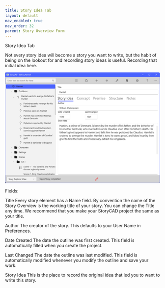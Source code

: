 ```yaml
---
title: Story Idea Tab
layout: default
nav_enabled: true
nav_order: 32
parent: Story Overview Form
---
```


Story Idea Tab

Not every story idea will become a story you want to write, but the habit of being on the lookout for and recording story ideas is useful.  Recording that initial idea here.

![](Overview-Story-Idea-Tab.png)

Fields:

Title			     		Every story element has a Name field. By convention the name of the Story Overview is the working title of your story. You can change the Title any time. We recommend that you make your StoryCAD project the same as your title. 

Author					The creator of the story. This defaults to your User Name in Preferences.

Date Created			The date the outline was first created.  This field is automatically filled when you create the project.		

Last Changed			The date the outline was last modified. This field is automatically modified whenever you modify the outline and save your work.
	
Story Idea				This is the place to record the original idea that led you to want to write this story.	






